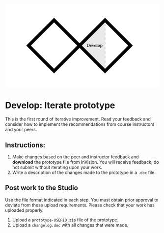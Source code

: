 ![Double Diamond Develop Phase graphic](/assets/dd-process-develop-1200px@2x.png)

# Develop: Iterate prototype

This is the first round of iterative improvement. Read your feedback and consider how to implement the recommendations from course instructors and your peers.

## Instructions:

1. Make changes based on the peer and instructor feedback and **download** the prototype file from InVision. You will receive feedback, do not submit without iterating upon your work. 
2. Write a description of the changes made to the prototype in a `.doc` file.

## Post work to the Studio

Use the file format indicated in each step. You must obtain prior approval to deviate from these upload requirements. Please check that your work has uploaded properly.

1. Upload a `prototype-USERID.zip` file of the prototype.
2. Upload a `changelog.doc` with all changes that were made.



